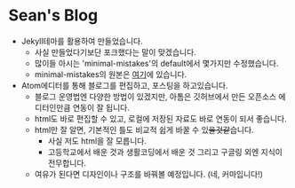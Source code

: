 # Sean's Blog
* Jekyll테마를 활용하여 만들었습니다.  
  * 사실 만들었다기보단 포크했다는 말이 맞겠습니다. 
  * 많이들 아시는 'minimal-mistakes'의 default에서 몇가지만 수정했습니다.  
  * minimal-mistakes의 원본은 [여기](https://mmistakes.github.io/minimal-mistakes/)에 있습니다.  
* Atom에디터를 통해 블로그를 편집하고, 포스팅을 하고있습니다.  
  * 블로그 운영법엔 다양한 방법이 있겠지만, 아톰은 깃허브에서 만든 오픈소스 에디터인만큼 연동이 잘 됩니다.
  * html도 바로 편집할 수 있고, 로컬에 저장된 자료도 바로 연동이 되서 좋습니다.
  * html만 잘 알면, 기본적인 틀도 비교적 쉽게 바꿀 수 있~~을것같~~습니다.
    * 사실 저도 html을 잘 모릅니다. 
    * 고등학교에서 배운 것과 생활코딩에서 배운 것 그리고 구글링 외엔 지식이 전무합니다.
  * 여유가 된다면 디자인이나 구조를 바꿔볼 예정입니다. (네, 커마입니다!)
    

